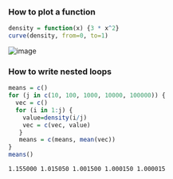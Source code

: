 ### How to plot a function

```R
density = function(x) {3 * x^2}
curve(density, from=0, to=1)
```

![image](https://github.com/tlouarn/financial-econometrics/assets/77942575/5a70bb70-bab0-4d42-8e9f-a783e2a1178a)


### How to write nested loops

```R
means = c()
for (j in c(10, 100, 1000, 10000, 100000)) {
  vec = c()
  for (i in 1:j) {
    value=density(i/j)
    vec = c(vec, value)
   }
   means = c(means, mean(vec))
}
means()
```

```cmd
1.155000 1.015050 1.001500 1.000150 1.000015
```
